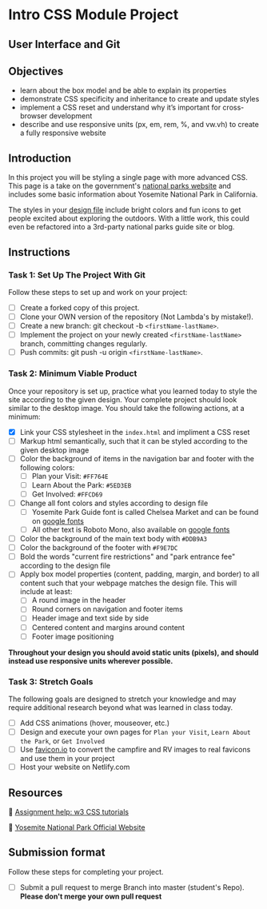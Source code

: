 # Intro CSS Module Project

## User Interface and Git

## Objectives

- learn about the box model and be able to explain its properties
- demonstrate CSS specificity and inheritance to create and update styles
- implement a CSS reset and understand why it’s important for cross-browser development
- describe and use responsive units (px, em, rem, %, and vw.vh) to create a fully responsive website

## Introduction

In this project you will be styling a single page with more advanced CSS. This page is a take on the government's [national parks website](https://www.nps.gov/yose/index.htm) and includes some basic information about Yosemite National Park in California.

The styles in your [design file](/design/desktop.jpg) include bright colors and fun icons to get people excited about exploring the outdoors. With a little work, this could even be refactored into a 3rd-party national parks guide site or blog.

## Instructions

### Task 1: Set Up The Project With Git

Follow these steps to set up and work on your project:

- [ ] Create a forked copy of this project.
- [ ] Clone your OWN version of the repository (Not Lambda's by mistake!).
- [ ] Create a new branch: git checkout -b `<firstName-lastName>`.
- [ ] Implement the project on your newly created `<firstName-lastName>` branch, committing changes regularly.
- [ ] Push commits: git push -u origin `<firstName-lastName>`.

### Task 2: Minimum Viable Product

Once your repository is set up, practice what you learned today to style the site according to the given design. Your complete project should look similar to the desktop image. You should take the following actions, at a minimum:

- [X] Link your CSS stylesheet in the `index.html` and impliment a CSS reset 
- [ ] Markup html semantically, such that it can be styled according to the given desktop image
- [ ] Color the background of items in the navigation bar and footer with the following colors:
  - [ ] Plan your Visit: `#FF764E`
  - [ ] Learn About the Park: `#5ED3EB`
  - [ ] Get Involved: `#FFCD69`
- [ ] Change all font colors and styles according to design file
  - [ ] Yosemite Park Guide font is called Chelsea Market and can be found on [google fonts](https://fonts.google.com/specimen/Chelsea+Market)
  - [ ] All other text is Roboto Mono, also available on [google fonts](https://fonts.google.com/specimen/Roboto+Mono)
- [ ] Color the background of the main text body with `#DDB9A3`
- [ ] Color the background of the footer with `#F9E7DC`
- [ ] Bold the words "current fire restrictions" and "park entrance fee" according to the design file
- [ ] Apply box model properties (content, padding, margin, and border) to all content such that your webpage matches the design file. This will include at least:
  - [ ] A round image in the header
  - [ ] Round corners on navigation and footer items
  - [ ] Header image and text side by side
  - [ ] Centered content and margins around content
  - [ ] Footer image positioning

**Throughout your design you should avoid static units (pixels), and should instead use responsive units wherever possible.**


### Task 3: Stretch Goals

The following goals are designed to stretch your knowledge and may require additional research beyond what was learned in class today.

- [ ] Add CSS animations (hover, mouseover, etc.)
- [ ] Design and execute your own pages for `Plan your Visit`, `Learn About the Park`, or `Get Involved`
- [ ] Use [favicon.io](https://favicon.io/favicon-converter/) to convert the campfire and RV images to real favicons and use them in your project
- [ ] Host your website on Netlify.com

## Resources

👋 [Assignment help: w3 CSS tutorials](https://www.w3schools.com/css/)

👀 [Yosemite National Park Official Website](https://www.nps.gov/yose/index.htm)

## Submission format

Follow these steps for completing your project.

- [ ] Submit a pull request to merge <firstName-lastName> Branch into master (student's  Repo). **Please don't merge your own pull request**

